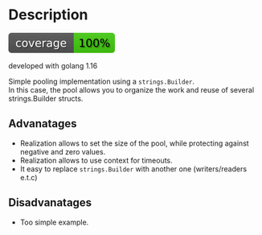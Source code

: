 # Description

![test coverage 100%](assets/coverage.svg)

developed with golang 1.16

Simple pooling implementation using a `strings.Builder`.  
In this case, the pool allows you to organize the work and reuse of several strings.Builder structs.

## Advanatages

- Realization allows to set the size of the pool, while protecting against negative and zero values.
- Realization allows to use context for timeouts.
- It easy to replace `strings.Builder` with another one (writers/readers e.t.c)

## Disadvanatages

- Too simple example.
